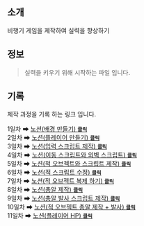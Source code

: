 ## 소개
비행기 게임을 제작하여 실력을 향상하기
<br>

## 정보
> 실력을 키우기 위해 시작하는 파일 입니다.

## 기록
제작 과정을 기록 하는 링크 입니다.

1일차 ➡ [노션(배경 만들기) <code>**클릭**</code>](https://jogkfkd.notion.site/1-92ad544aeeda411db9a4445b57c99e4a?pvs=4)<br>
2일차 ➡ [노션(플레이어 만들기) <code>**클릭**</code>](https://jogkfkd.notion.site/2-3cf8ff581d7d47e29a0fe83b656386ec?pvs=4)<br>
3일차 ➡ [노션(입력 스크립트 제작) <code>**클릭**</code>](https://jogkfkd.notion.site/3-ce88d047699f413bb8a7a5ff71cb2ce0?pvs=4)<br>
4일차 ➡ [노션(이동 스크립트와 외벽 스크립트) <code>**클릭**</code>](https://jogkfkd.notion.site/4-5a36a3cf9d434569a2d5bf41233c5885?pvs=4)<br>
5일차 ➡ [노션(적 오브젝트와 스크립트 제작) <code>**클릭**</code>](https://jogkfkd.notion.site/5-300984a3ce9447bbb6d25648bddc8562?pvs=4)<br>
6일차 ➡ [노션(적 스크립트 수정) <code>**클릭**</code>](https://jogkfkd.notion.site/6-6ab0eebbc7704a26a1b6606a50b2b561?pvs=4)<br>
7일차 ➡ [노션(적 오브젝트 복제 하기) <code>**클릭**</code>](https://jogkfkd.notion.site/7-8cb2e0cecf414c2c9d1bee2fadc47efd?pvs=4)<br>
8일차 ➡ [노션(총알 제작) <code>**클릭**</code>](https://jogkfkd.notion.site/6-bc44b110339647b8b750f1af7c5763e2?pvs=4)<br>
9일차 ➡ [노션(총알 발사 스크립트 제작) <code>**클릭**</code>](https://jogkfkd.notion.site/9-699293e39b5a48738c696b8e6dd9a0f9?pvs=4)<br>
10일차 ➡ [노션(적 오브젝트 총알 제작 + 발사) <code>**클릭**</code>](https://jogkfkd.notion.site/10-7c9d8fad92bd4c26a2bba7987764d542?pvs=4)<br>
11일차 ➡ [노션(플레이어 HP) <code>**클릭**</code>](https://jogkfkd.notion.site/11-HP-1fceb605b6c940dda58d0c164d8db147?pvs=4)<br>

